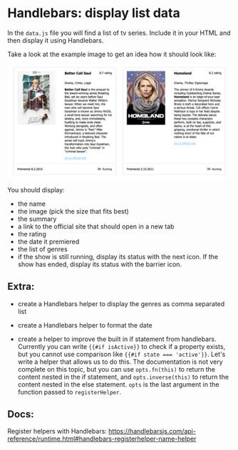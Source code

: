 # Handlebars: display list data

In the `data.js` file you will find a list of tv series. Include it in your HTML and then display it using Handlebars.

Take a look at the example image to get an idea how it should look like:

![Cards example](example.png)

You should display:
* the name
* the image (pick the size that fits best)
* the summary
* a link to the official site that should open in a new tab
* the rating
* the date it premiered
* the list of genres
* if the show is still running, display its status with the next icon. If the show has ended, display its status with the barrier icon.

## Extra:

* create a Handlebars helper to display the genres as comma separated list
* create a Handlebars helper to format the date

* create a helper to improve the built in if statement from handlebars. Currently you can write `{{#if isActive}}` to check if a property exists, but you cannot use comparison like `{{#if state === 'active'}}`. Let's write a helper that allows us to do this. The documentation is not very complete on this topic, but you can use `opts.fn(this)` to return the content nested in the if statement, and `opts.inverse(this)` to return the content nested in the else statement. `opts` is the last argument in the function passed to `registerHelper`.

## Docs:

Register helpers with Handlebars: https://handlebarsjs.com/api-reference/runtime.html#handlebars-registerhelper-name-helper